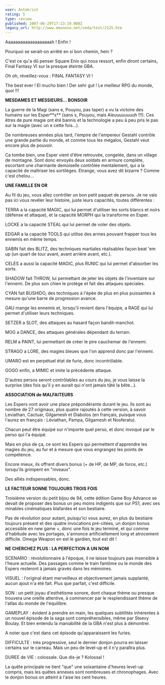 ```yaml
---
user: Antekrist
rating: 5
type: review
published: 2007-06-29T17:13:19.000Z
legacy_url: http://www.emunova.net/veda/test/2125.htm
---
```

Aaaaaaaaaaaaaaaaaaah ! Enfin !  

Pourquoi se serait-on arrêté en si bon chemin, hein ?  

C'est ce qu'a dû penser Square Enix qui nous ressort, enfin diront certains, Final Fantasy VI sur la presque éteinte GBA.  

Oh oh, réveillez-vous : FINAL FANTASY VI !  

The best ever ! El mucho bien ! Der sehr gut ! Le meilleur RPG du monde, quoi !!!  

  

**MESDAMES ET MESSIEURS... BONSOIR**  

La guerre de la Magi (sans e, Pouyou, pas taper) a vu la victoire des humains sur les Esper**_s_** (sans s, Pouyou, mais Aïeuuuuuuuuh !!!). Ces êtres de pure magie ont été bannis et la technologie a peu à peu pris le pas sur la magie (avec un e cette fois...).  

De nombreuses années plus tard, l'empire de l'empereur Gestahl contrôle une grande partie du monde, et comme tous les mégalos, Gestahl veut encore plus de pouvoir.  

Ca tombe bien, une Esper vient d'être retrouvée, congelée, dans un village de montagne. Sont donc envoyés deux soldats en armure complète, escortant une charmante demoiselle contrôlée mentalement, qui a la capacité de maîtriser les sortilèges. Etrange, vous avez dit bizarre ? Comme c'est chelou...  

  

**UNE FAMILLE EN OR**  

Au fil du jeu, vous allez contrôler un bon petit paquet de persos. Je ne vais pas ici vous revéler leur histoire, juste leurs capacités, toutes différentes :  

TERRA a la capacité MAGIC, qui lui permet d'utiliser les sorts blancs et noirs (défense et attaque), et la capacité MORPH qui la transforme en Esper.  

LOCKE a la capacité STEAL qui lui permet de voler des objets.  

EDGAR a la capacité TOOLS qui utilise des armes pouvant frapper tous les ennemis en même temps.  

SABIN fait des BLITZ, des techniques martiales réalisables façon beat 'em up (un quart de tour avant, avant arrière avant, etc.).  

CELES a aussi la capacité MAGIC, plus RUNIC qui lui permet d'absorber les sorts.  

SHADOW fait THROW, lui permettant de jeter les objets de l'inventaire sur l'ennemi. De plus son chien le protège et fait des attaques spéciales.  

CYAN fait BUSHIDO, des techniques à l'épée de plus en plus puissantes à mesure qu'une barre de progression avance.  

GAU mange les ennemis et, lorsqu'il revient dans l'équipe, a RAGE qui lui permet d'utiliser leurs techniques.  

SETZER a SLOT, des attaques au hasard façon bandit-manchot.  

MOG a DANCE, des attaques générales dépendant du terrain.  

RELM a PAINT, lui permettant de créer le pire cauchemar de l'ennemi.  

STRAGO a LORE, des magies bleues que l'on apprend donc par l'ennemi.  

UMARO est en perpétuel état de furie, donc incontrôlable.  

GOGO enfin, a MIMIC et imite la précédente attaque.  

  

D'autres persos seront contrôlables au cours du jeu, je vous laisse la surprise (des fois qu'il y en aurait qui n'ont jamais tâté la bête...).  

  

**ASSOCIATION de MALFAITEURS**  

Les Espers vont avoir une place prépondérante durant le jeu. Ils sont au nombre de 27 originaux, plus quatre rajoutés à cette version, à savoir Leviathan, Cactuar, Gilgamesh et Diabolos (en français, puisque vous l'aurez en français : Léviathan, Pampa, Gilgamesh et Nosferatu).  

Chacun peut être équipé sur n'importe quel perso, et donc invoqué par le perso qui l'a équipé.  

Mais en plus de ça, ce sont les Espers qui permettent d'apprendre les magies du jeu, au fur et à mesure que vous engrangez les points de compétence.  

Encore mieux, ils offrent divers bonus (+ de HP, de MP, de force, etc.) lorsqu'ils grimpent en "niveaux".  

Des alliés indispensables, donc.  

  

**LE FACTEUR SONNE TOUJOURS TROIS FOIS**  

Troisième version du petit bijou de 94, cette édition Game Boy Advance se devait de proposer des bonus un peu moins indigents que sur PS1, avec ses minables cinématiques blafardes et son bestiaire.  

Pas de révolution pour autant, puisqu'ici vous aurez, en plus du bestiaire toujours présent et des quatre invocations pré-citées, un donjon bonus accessible en new game +, donc une fois le jeu terminé, et qui comme d'habitude avec les portages, s'annonce artificiellement long et atrocement difficile. Omega Weapon en est le gardien, tout est dit !  

  

**NE CHERCHEZ PLUS : LA PERFECTION A UN NOM**  

SCENARIO : révolutionnaire à l'époque, il ne laisse toujours pas insensible à l'heure actuelle. Des passages comme le train fantôme ou le monde des Espers resteront à jamais gravés dans les mémoires.  

VISUEL : l'original étant merveilleux et objectivement jamais supplanté, aucun ajout n'a été fait. Plus que parfait, c'est difficile.  

SON : un petit joyau d'esthétisme sonore, dont chaque thème ou presque trouvera une oreille attentive, à commencer par le resplendissant thème de l'atlas du monde de l'équilibre.  

GAMEPLAY : évident à prendre en main, les quelques subtilités inhérentes à un nouvel épisode de la saga sont compréhensibles, même par Steevy Boulay. Et bien entendu la maniabilité de la GBA n'est plus à démontrer.  

A noter que c'est dans cet épisode qu'apparaissent les furies.  

DIFFICULTE : très progressive, seul le dernier donjon pourra en laisser certains sur le carreau. Mais un peu de level-up et il n'y paraîtra plus.  

DUREE de VIE : colossale. Que dis-je ? Kolossal !  

La quête principale ne tient "que" une soixantaine d'heures level-up compris, mais les quêtes annexes sont nombreuses et chronophages. Avec le donjon bonus on atteint à l'aise les cent heures.